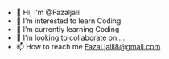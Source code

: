 - 👋 Hi, I’m @Fazaljalil
- 👀 I’m interested to learn Coding
- 🌱 I’m currently learning Coding
- 💞️ I’m looking to collaborate on ...
- 📫 How to reach me Fazal.jalil8@gmail.com

<!---
Fazaljalil/Fazaljalil is a ✨ special ✨ repository because its `README.md` (this file) appears on your GitHub profile.
You can click the Preview link to take a look at your changes.
--->
